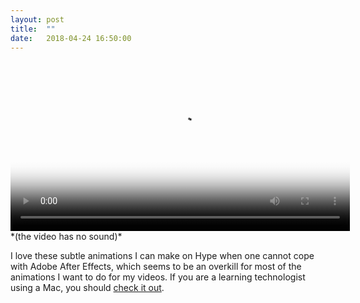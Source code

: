 ```yaml
---
layout: post
title:  ""
date:   2018-04-24 16:50:00
---
```


<video width="543" height="auto" controls="controls" poster="https://harry.kalantzis.uk/microblog/assets/images/posts/degree-apprenticeship-sample.png">
   <source type="video/mp4" src="https://harry.kalantzis.uk/microblog/assets/images/posts/degree-apprenticeship-sample.mp4" />
</video>
*(the video has no sound)*

I love these subtle animations I can make on Hype when one cannot cope with Adobe After Effects, which seems to be an overkill for most of the animations I want to do for my videos. If you are a learning technologist using a Mac, you should [check it out](https://tumult.com/hype/).
